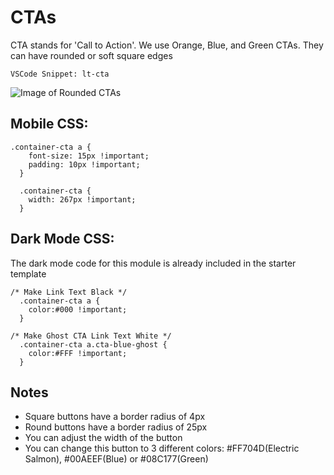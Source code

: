
# CTAs
CTA stands for 'Call to Action'. We use Orange, Blue, and Green CTAs. They can have rounded or soft square edges
```
VSCode Snippet: lt-cta
```


![Image of Rounded CTAs](https://s3.amazonaws.com/marketing.lendingtree.com/email/module-library/lt-cta-round.png)


## Mobile CSS:
```
.container-cta a {
    font-size: 15px !important;
    padding: 10px !important;
  }

  .container-cta {
    width: 267px !important;
  }

```

## Dark Mode CSS:
The dark mode code for this module is already included in the starter template
```
/* Make Link Text Black */
  .container-cta a {
    color:#000 !important;
  }

/* Make Ghost CTA Link Text White */
  .container-cta a.cta-blue-ghost {
    color:#FFF !important;
  }
```

## Notes
- Square buttons have a border radius of 4px
- Round buttons have a border radius of 25px
- You can adjust the width of the button
- You can change this button to 3 different colors: #FF704D(Electric Salmon), #00AEEF(Blue) or #08C177(Green)
